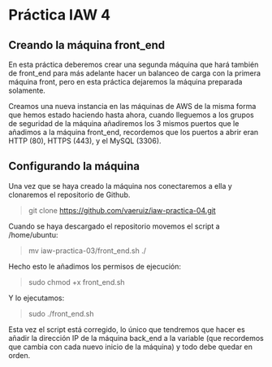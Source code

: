 # Práctica IAW 4

## Creando la máquina front_end

En esta práctica deberemos crear una segunda máquina que hará también de front_end para más adelante hacer un balanceo de carga con la primera máquina front, pero en esta práctica dejaremos la máquina preparada solamente.

Creamos una nueva instancia en las máquinas de AWS de la misma forma que hemos estado haciendo hasta ahora, cuando lleguemos a los grupos de seguridad de la máquina añadiremos los 3 mismos puertos que le añadimos a la máquina front_end, recordemos que los puertos a abrir eran HTTP (80), HTTPS (443), y el MySQL (3306).

## Configurando la máquina

Una vez que se haya creado la máquina nos conectaremos a ella y clonaremos el repositorio de Github.

>git clone https://github.com/vaeruiz/iaw-practica-04.git

Cuando se haya descargado el repositorio movemos el script a /home/ubuntu:

>mv iaw-practica-03/front_end.sh ./

Hecho esto le añadimos los permisos de ejecución:

>sudo chmod +x front_end.sh

Y lo ejecutamos:

>sudo ./front_end.sh

Esta vez el script está corregido, lo único que tendremos que hacer es añadir la dirección IP de la máquina back_end a la variable (que recordemos que cambia con cada nuevo inicio de la máquina) y todo debe quedar en orden.
